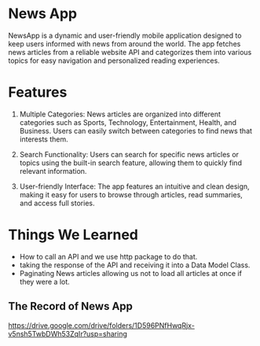# News App

NewsApp is a dynamic and user-friendly mobile application designed to keep users informed with news from around the world. The app fetches news articles from a reliable website API and categorizes them into various topics for easy navigation and personalized reading experiences.

# Features
1. Multiple Categories:
 News articles are organized into different categories such as Sports, Technology, Entertainment, Health, and Business. Users can easily switch between categories to find news that interests them.

2. Search Functionality:
Users can search for specific news articles or topics using the built-in search feature, allowing them to quickly find relevant information.

3. User-friendly Interface:
The app features an intuitive and clean design, making it easy for users to browse through articles, read summaries, and access full stories.

# Things We Learned
- How to call an API and we use http package to do that.
- taking the response of the API and receiving it into a Data Model Class.
- Paginating News articles allowing us not to load all articles at once if they were a lot.

## The Record of News App

https://drive.google.com/drive/folders/1D596PNfHwqRjx-v5nsh5TwbDWh53ZqIr?usp=sharing
